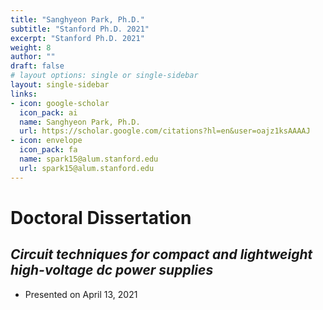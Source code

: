 ```yaml
---
title: "Sanghyeon Park, Ph.D."
subtitle: "Stanford Ph.D. 2021"
excerpt: "Stanford Ph.D. 2021"
weight: 8
author: ""
draft: false
# layout options: single or single-sidebar
layout: single-sidebar
links:
- icon: google-scholar
  icon_pack: ai
  name: Sanghyeon Park, Ph.D.
  url: https://scholar.google.com/citations?hl=en&user=oajz1ksAAAAJ
- icon: envelope
  icon_pack: fa
  name: spark15@alum.stanford.edu
  url: spark15@alum.stanford.edu
---
```


# Doctoral Dissertation

## *Circuit techniques for compact and lightweight high-voltage dc power supplies*
 + Presented on April 13, 2021
